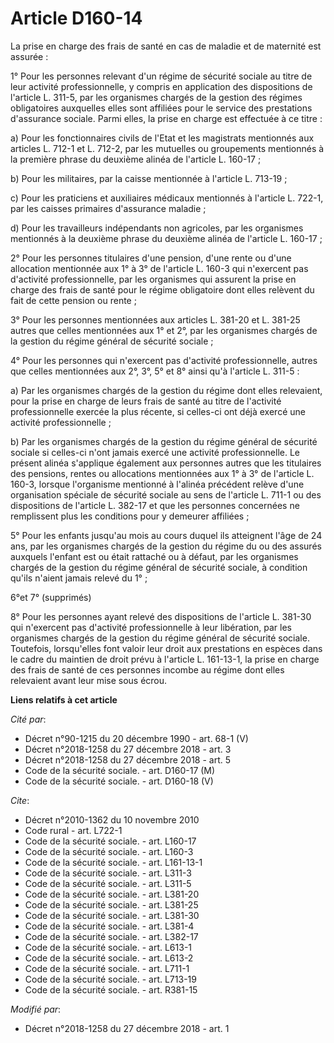 # Article D160-14

La prise en charge des frais de santé en cas de maladie et de maternité est assurée :

1° Pour les personnes relevant d'un régime de sécurité sociale au titre de leur activité professionnelle, y compris en
application des dispositions de l'article L. 311-5, par les organismes chargés de la gestion des régimes obligatoires
auxquelles elles sont affiliées pour le service des prestations d'assurance sociale. Parmi elles, la prise en charge est
effectuée à ce titre :

a) Pour les fonctionnaires civils de l'Etat et les magistrats mentionnés aux articles L. 712-1 et L. 712-2, par les mutuelles
ou groupements mentionnés à la première phrase du deuxième alinéa de l'article L. 160-17 ;

b) Pour les militaires, par la caisse mentionnée à l'article L. 713-19 ;

c) Pour les praticiens et auxiliaires médicaux mentionnés à l'article L. 722-1, par les caisses primaires d'assurance
maladie ;

d) Pour les travailleurs indépendants non agricoles, par les organismes mentionnés à la deuxième phrase du deuxième alinéa de
l'article L. 160-17 ;

2° Pour les personnes titulaires d'une pension, d'une rente ou d'une allocation mentionnée aux 1° à 3° de l'article L. 160-3
qui n'exercent pas d'activité professionnelle, par les organismes qui assurent la prise en charge des frais de santé pour le
régime obligatoire dont elles relèvent du fait de cette pension ou rente ;

3° Pour les personnes mentionnées aux articles L. 381-20 et L. 381-25 autres que celles mentionnées aux 1° et 2°, par les
organismes chargés de la gestion du régime général de sécurité sociale ;

4° Pour les personnes qui n'exercent pas d'activité professionnelle, autres que celles mentionnées aux 2°, 3°, 5° et 8° ainsi
qu'à l'article L. 311-5 :

a) Par les organismes chargés de la gestion du régime dont elles relevaient, pour la prise en charge de leurs frais de santé
au titre de l'activité professionnelle exercée la plus récente, si celles-ci ont déjà exercé une activité professionnelle ;

b) Par les organismes chargés de la gestion du régime général de sécurité sociale si celles-ci n'ont jamais exercé une
activité professionnelle. Le présent alinéa s'applique également aux personnes autres que les titulaires des pensions, rentes
ou allocations mentionnées aux 1° à 3° de l'article L. 160-3, lorsque l'organisme mentionné à l'alinéa précédent relève d'une
organisation spéciale de sécurité sociale au sens de l'article L. 711-1 ou des dispositions de l'article L. 382-17 et que les
personnes concernées ne remplissent plus les conditions pour y demeurer affiliées ;

5° Pour les enfants jusqu'au mois au cours duquel ils atteignent l'âge de 24 ans, par les organismes chargés de la gestion du
régime du ou des assurés auxquels l'enfant est ou était rattaché ou à défaut, par les organismes chargés de la gestion du
régime général de sécurité sociale, à condition qu'ils n'aient jamais relevé du 1° ;

6°et 7° (supprimés)

8° Pour les personnes ayant relevé des dispositions de l'article L. 381-30 qui n'exercent pas d'activité professionnelle à
leur libération, par les organismes chargés de la gestion du régime général de sécurité sociale. Toutefois, lorsqu'elles font
valoir leur droit aux prestations en espèces dans le cadre du maintien de droit prévu à l'article L. 161-13-1, la prise en
charge des frais de santé de ces personnes incombe au régime dont elles relevaient avant leur mise sous écrou.

**Liens relatifs à cet article**

_Cité par_:

  - Décret n°90-1215 du 20 décembre 1990 - art. 68-1 (V)
  - Décret n°2018-1258 du 27 décembre 2018 - art. 3
  - Décret n°2018-1258 du 27 décembre 2018 - art. 5
  - Code de la sécurité sociale. - art. D160-17 (M)
  - Code de la sécurité sociale. - art. D160-18 (V)

_Cite_:

  - Décret n°2010-1362 du 10 novembre 2010
  - Code rural - art. L722-1
  - Code de la sécurité sociale. - art. L160-17
  - Code de la sécurité sociale. - art. L160-3
  - Code de la sécurité sociale. - art. L161-13-1
  - Code de la sécurité sociale. - art. L311-3
  - Code de la sécurité sociale. - art. L311-5
  - Code de la sécurité sociale. - art. L381-20
  - Code de la sécurité sociale. - art. L381-25
  - Code de la sécurité sociale. - art. L381-30
  - Code de la sécurité sociale. - art. L381-4
  - Code de la sécurité sociale. - art. L382-17
  - Code de la sécurité sociale. - art. L613-1
  - Code de la sécurité sociale. - art. L613-2
  - Code de la sécurité sociale. - art. L711-1
  - Code de la sécurité sociale. - art. L713-19
  - Code de la sécurité sociale. - art. R381-15

_Modifié par_:

  - Décret n°2018-1258 du 27 décembre 2018 - art. 1
